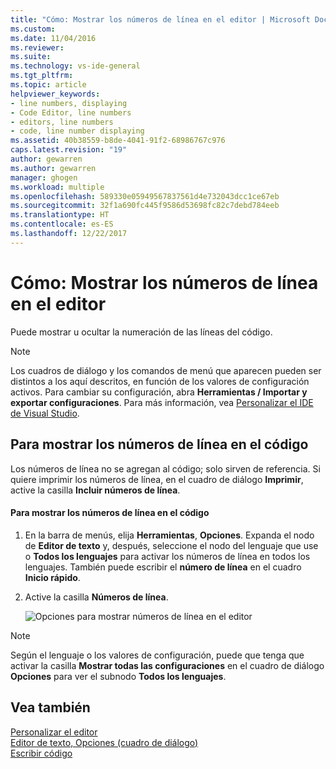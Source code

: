 ```yaml
---
title: "Cómo: Mostrar los números de línea en el editor | Microsoft Docs"
ms.custom: 
ms.date: 11/04/2016
ms.reviewer: 
ms.suite: 
ms.technology: vs-ide-general
ms.tgt_pltfrm: 
ms.topic: article
helpviewer_keywords:
- line numbers, displaying
- Code Editor, line numbers
- editors, line numbers
- code, line number displaying
ms.assetid: 40b38559-b8de-4041-91f2-68986767c976
caps.latest.revision: "19"
author: gewarren
ms.author: gewarren
manager: ghogen
ms.workload: multiple
ms.openlocfilehash: 589330e05949567837561d4e732043dcc1ce67eb
ms.sourcegitcommit: 32f1a690fc445f9586d53698fc82c7debd784eeb
ms.translationtype: HT
ms.contentlocale: es-ES
ms.lasthandoff: 12/22/2017
---
```

# <a name="how-to-display-line-numbers-in-the-editor"></a>Cómo: Mostrar los números de línea en el editor
Puede mostrar u ocultar la numeración de las líneas del código.  
  
> [!NOTE]
>  Los cuadros de diálogo y los comandos de menú que aparecen pueden ser distintos a los aquí descritos, en función de los valores de configuración activos. Para cambiar su configuración, abra **Herramientas / Importar y exportar configuraciones**. Para más información, vea [Personalizar el IDE de Visual Studio](../../ide/personalizing-the-visual-studio-ide.md).  
  
## <a name="display-line-numbers-in-code"></a>Para mostrar los números de línea en el código  
 Los números de línea no se agregan al código; solo sirven de referencia. Si quiere imprimir los números de línea, en el cuadro de diálogo **Imprimir**, active la casilla **Incluir números de línea**.  
  
#### <a name="to-display-line-numbers-in-code"></a>Para mostrar los números de línea en el código  
  
1.  En la barra de menús, elija **Herramientas**, **Opciones**. Expanda el nodo de **Editor de texto** y, después, seleccione el nodo del lenguaje que use o **Todos los lenguajes** para activar los números de línea en todos los lenguajes. También puede escribir el **número de línea** en el cuadro **Inicio rápido**.  
  
2.  Active la casilla **Números de línea**.

    ![Opciones para mostrar números de línea en el editor](../../ide/reference/media/vs_displaylinenumbers.png "VS_DisplayLineNumbers")
  
> [!NOTE]
>  Según el lenguaje o los valores de configuración, puede que tenga que activar la casilla **Mostrar todas las configuraciones** en el cuadro de diálogo **Opciones** para ver el subnodo **Todos los lenguajes**.  
  
## <a name="see-also"></a>Vea también  
 [Personalizar el editor](../../ide/customizing-the-editor.md)   
 [Editor de texto, Opciones (cuadro de diálogo)](../../ide/reference/text-editor-options-dialog-box.md)   
 [Escribir código](../../ide/writing-code-in-the-code-and-text-editor.md)